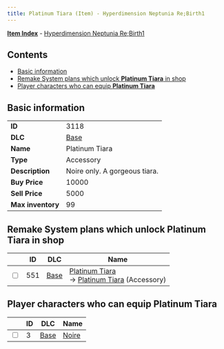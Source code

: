 ```yaml
---
title: Platinum Tiara (Item) - Hyperdimension Neptunia Re;Birth1
---
```


[**Item Index**](/neptunia/rb1/item/index.html) - [Hyperdimension Neptunia Re;Birth1](/neptunia/rb1)

## Contents

- [Basic information](#basic-information)
- [Remake System plans which unlock **Platinum Tiara** in shop](#remake-system-plans-which-unlock-platinum-tiara-in-shop)
- [Player characters who can equip **Platinum Tiara**](#player-characters-who-can-equip-platinum-tiara)

## Basic information

|   |   |
| -- | -- |
| **ID** | 3118 |
| **DLC** | [Base](/neptunia/rb1/dlc/1-base.html) |
| **Name** | Platinum Tiara |
| **Type** | Accessory |
| **Description** | Noire only. A gorgeous tiara. |
| **Buy Price** | 10000 |
| **Sell Price** | 5000 |
| **Max inventory** | 99 |


## Remake System plans which unlock **Platinum Tiara** in shop

|    | ID | DLC | Name |
| -- | -- | --- | ---- |
| <input type="checkbox" id="rb1-remake-1-551" class="trackbox" /> | 551 | [Base](/neptunia/rb1/dlc/1-base.html) | [Platinum Tiara](/neptunia/rb1/remake/1-551-platinum-tiara.html)<br /> → [Platinum Tiara](/neptunia/rb1/item/1-3118-platinum-tiara.html) (Accessory) |


## Player characters who can equip **Platinum Tiara**

|    | ID | DLC | Name |
| -- | -- | --- | ---- |
| <input type="checkbox" id="rb1-player-1-3" class="trackbox" /> | 3 | [Base](/neptunia/rb1/dlc/1-base.html) | [Noire](/neptunia/rb1/player/1-3-noire.html) |
